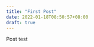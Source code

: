 ```yaml
---
title: "First Post"
date: 2022-01-18T08:50:57+08:00
draft: true
---
```

Post test




















